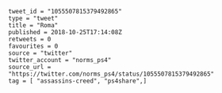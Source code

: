 ```
tweet_id = "1055507815379492865"
type = "tweet"
title = "Roma"
published = 2018-10-25T17:14:08Z
retweets = 0
favourites = 0
source = "twitter"
twitter_account = "norms_ps4"
source_url = "https://twitter.com/norms_ps4/status/1055507815379492865"
tag = [ "assassins-creed", "ps4share",]
```

<p class='image'><img src='https://mnf.m17s.net/2018/10/25/DqXqwu1WsAELwND.jpg' alt=''></p>

